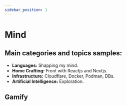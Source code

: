 ```yaml
---
sidebar_position: 1
---
```


# Mind

## Main categories and topics samples:
* **Languages:** Shapping my mind.
* **Home Crafting:** Front with Reactjs and Nextjs.
* **Infrastructure:** Cloudflare, Docker, Podman, DBs.
* **Artificial Intelligence:** Exploration.

## Gamify